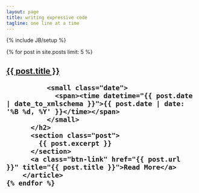 ```yaml
---
layout: page
title: writing expressive code
tagline: one line at a time
---
```

{% include JB/setup %}
<div class="blog-index">
    {% for post in site.posts limit: 5 %}
        <article class="post">
          <h2 class="post-title">
              <a href="{{ post.url }}" title="{{ post.title }}">
                  {{ post.title }}
              </a>

              <small class="date">
                <span><time datetime="{{ post.date | date_to_xmlschema }}">{{ post.date | date: '%B %d, %Y' }}</time></span>
              </small>
          </h2>
          <section class="post">
            {{ post.excerpt }}
          </section>
          <a class="btn-link" href="{{ post.url }}" title="{{ post.title }}">Read More</a>
        </article>
    {% endfor %}
</div>
